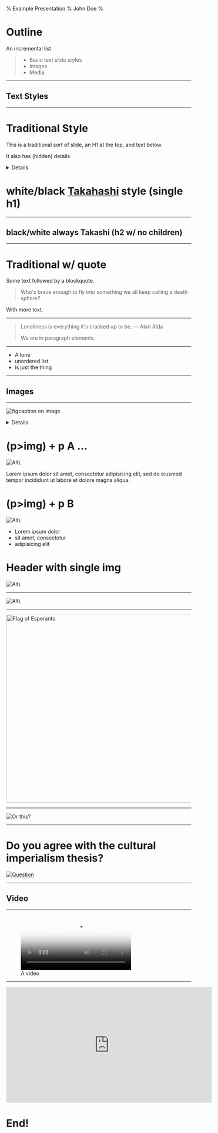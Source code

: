 % Example Presentation
% John Doe
% 

# Outline

An incremental list

> * Basic text slide styles
> * Images
> * Media

--------

## Text Styles

--------

# Traditional Style

This is a traditional sort of slide, an H1 at the top, and text below.

It also has (hidden) details

<details>Some notes. They are only visible using on stage shell.</details>

# white/black [Takahashi](http://en.wikipedia.org/wiki/Takahashi_method) style (single h1)

--------

## black/white always Takashi (h2 w/ no children)

--------

# Traditional w/ quote

Some text followed by a blockquote.

> Who's brave enough to fly into something we all keep calling a death sphere?

With more text.

--------

> Loneliness is everything it's cracked up to be. — Alan Alda
>
> We are in paragraph elements.

--------

* A lone
* unordered list
* is just the thing

--------

## Images

--------

![figcaption on image](http://placekitten.com/g/800/600)

<details>Kittens are so cute!</details>

# (p>img) + p A  ...

![Alt](http://nafcflying.org/images/Test%20Icon.jpg)\ 

Lorem ipsum dolor
sit amet, consectetur adipisicing elit, sed do eiusmod tempor incididunt
ut labore et dolore magna aliqua.

# (p>img) + p B

![Alt](http://nafcflying.org/images/Test%20Icon.jpg)\ 

* Lorem ipsum dolor
* sit amet, consectetur 
* adipisicing elit

# Header with single img

![Alt](http://nafcflying.org/images/Test%20Icon.jpg)\ 

--------

![Alt](http://nafcflying.org/images/Test%20Icon.jpg)\ 

---------

<a title="By Gabriel Ehrnst GRUNDIN (Own work) [Public domain], via Wikimedia Commons" href="http://commons.wikimedia.org/wiki/File%3AFlag_of_Esperanto.svg"><img width="512" alt="Flag of Esperanto" src="http://upload.wikimedia.org/wikipedia/commons/thumb/f/f5/Flag_of_Esperanto.svg/512px-Flag_of_Esperanto.svg.png"/></a>

---------

![Or this?](http://www.cowboybooks.com.au/pictures/puppetmaster.jpg)

--------

# Do you agree with the cultural imperialism thesis?

[![Question](http://upload.wikimedia.org/wikipedia/commons/thumb/f/f8/Question_mark_alternate.svg/256px-Question_mark_alternate.svg.png)](http://commons.wikimedia.org/wiki/File%3AQuestion_mark_alternate.svg "By User:Stannered [Public domain], via Wikimedia Commons")

---------

## Video

--------

<figure> <!-- Videos are automatically played -->
    <video src="http://videos-cdn.mozilla.net/brand/Mozilla_Firefox_Manifesto_v0.2_640.webm" poster="http://www.mozilla.org/images/about/poster.jpg"></video>
    <figcaption>A video</figcaption>
</figure>

--------

<iframe width="560" height="315" src="http://www.youtube.com/embed/mzPxo7Y6JyA" frameborder="0" allowfullscreen></iframe>
</section>

# End!
